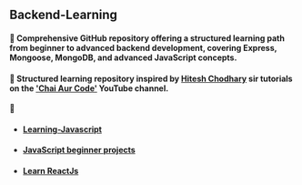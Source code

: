 ## Backend-Learning 

#### 🚀 Comprehensive GitHub repository offering a structured learning path from beginner to advanced backend development, covering Express, Mongoose, MongoDB, and advanced JavaScript concepts.

#### 🌟 Structured learning repository inspired by [Hitesh Chodhary](https://github.com/hiteshchoudhary) sir tutorials on the ['Chai Aur Code'](https://youtube.com/playlist?list=PLu71SKxNbfoBGh_8p_NS-ZAh6v7HhYqHW&si=YMZiV7RG_Ksvzvl) YouTube channel.

📌
- #### [Learning-Javascript](https://github.com/mohitmaithanii/JavaScript-Learning)
- #### [JavaScript beginner projects](https://github.com/mohitmaithanii/Beginner-Javascript-Projects)
- #### [Learn ReactJs](https://github.com/mohitmaithanii/React-Learning)
